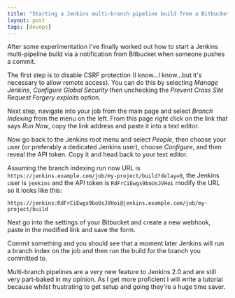 ```yaml
---
title: "Starting a Jenkins multi-branch pipeline build from a Bitbucket commit"
layout: post
tags: [devops]
---
```


After some experimentation I've finally worked out how to start a Jenkins multi-pipeline build via a notification from Bitbucket when someone pushes a commit.

The first step is to disable CSRF protection (I know...I know...but it's necessary to allow remote access). You can do this by selecting _Manage Jenkins_, _Configure Global Security_ then unchecking the _Prevent Cross Site Request Forgery exploits_ option.

Next step, navigate into your job from the main page and select _Branch Indexing_ from the menu on the left. From this page right click on the link that says _Run Now_, copy the link address and paste it into a text editor.

Now go back to the Jenkins root menu and select _People_, then choose your user (or preferably a dedicated Jenkins user), choose _Configure_, and then reveal the API token. Copy it and head back to your text editor.

Assuming the branch indexing run now URL is `https://jenkins.example.com/job/my-project/build?delay=0`, the Jenkins user is `jenkins` and the API token is `RdFrCiEwgs9boUsJVHoi` modify the URL so it looks like this:

`https://jenkins:RdFrCiEwgs9boUsJVHoi@jenkins.example.com/job/my-project/build`

Next go into the settings of your Bitbucket and create a new webhook, paste in the modified link and save the form.

Commit something and you should see that a moment later Jenkins will run a branch index on the job and then run the build for the branch you committed to.

Multi-branch pipelines are a very new feature to Jenkins 2.0 and are still very part-baked in my opinion. As I get more proficient I will write a tutorial because whilst frustrating to get setup and going they're a huge time saver.